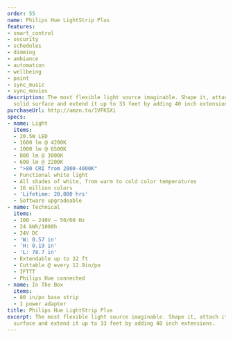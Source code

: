```yaml
---
order: 55
name: Philips Hue LightStrip Plus
features:
- smart_control
- security
- schedules
- dimming
- ambiance
- automation
- wellbeing
- paint
- sync_music
- sync_movies
description: The most flexible light source imaginable. Shape it, attach it to any
  solid surface and extend it up to 33 feet by adding 40 inch extensions.
purchaseUrl: http://amzn.to/1VFKSXi
specs:
- name: Light
  items:
  - 20.5W LED
  - 1600 lm @ 4200K
  - 1000 lm @ 6500K
  - 800 lm @ 3000K
  - 600 lm @ 2200K
  - ">80 CRI from 2000-4000K"
  - Functional white light
  - All shades of white, from warm to cold color temperatures
  - 16 million colors
  - 'Lifetime: 20,000 hrs'
  - Software upgradeable
- name: Technical
  items:
  - 100 – 240V – 50/60 Hz
  - 24 kWh/1000h
  - 24V DC
  - 'W: 0.57 in'
  - 'H: 0.19 in'
  - 'L: 78.7 in'
  - Extendable up to 32 ft
  - Cuttable @ every 12.9in/po
  - IFTTT
  - Philips Hue connected
- name: In The Box
  items:
  - 80 in/po base strip
  - 1 power adapter
title: Philips Hue LightStrip Plus
excerpt: The most flexible light source imaginable. Shape it, attach it to any solid
  surface and extend it up to 33 feet by adding 40 inch extensions.
---
```

